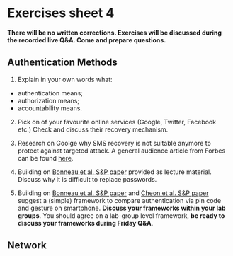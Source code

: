 # Exercises sheet 4

**There will be no written corrections. Exercises will be discussed during the recorded live Q&A. Come and prepare questions.**

## Authentication Methods

1. Explain in your own words what:
* authentication means;
* authorization means;
* accountability means.

2. Pick on of your favourite online services (Google, Twitter, Facebook etc.)
Check and discuss their recovery mechanism.

3. Research on Goolge why SMS recovery is not suitable anymore to protect against targeted attack.
A general audience article from Forbes can be found [here](https://www.forbes.com/sites/zakdoffman/2020/10/11/apple-iphone-imessage-and-android-messages-sms-passcode-security-update/).

4. Building on [Bonneau et al. S&P paper](../materials/lecture4/2012-sp.pdf) provided as lecture material. Discuss why it is difficult to replace passwords.

5. Building on [Bonneau et al. S&P paper](../materials/lecture4/2012-sp.pdf) and [Cheon et al. S&P paper](../materials/lecture4/2020-sp.pdf) suggest a (simple) framework to compare authentication via pin code and gesture on smartphone.
**Discuss your frameworks within your lab groups**.
You should agree on a lab-group level framework, **be ready to discuss your frameworks during Friday Q&A**.

## Network
